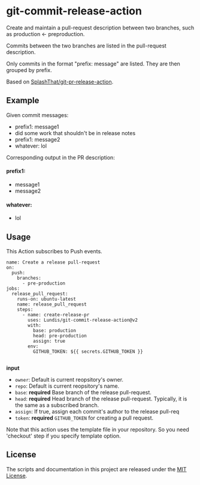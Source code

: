 # git-commit-release-action

Create and maintain a pull-request description between two branches, such as production <- preproduction.

Commits between the two branches are listed in the pull-request description.

Only commits in the format "prefix: message" are listed. They are then grouped by prefix.

Based on [SplashThat/git-pr-release-action](https://github.com/SplashThat/git-pr-release-action).

## Example

Given commit messages:

- prefix1: message1
- did some work that shouldn't be in release notes
- prefix1: message2
- whatever: lol


Corresponding output in the PR description:

#### prefix1:
  - message1
  - message2
#### whatever:
  - lol

## Usage

This Action subscribes to Push events.

```workflow
name: Create a release pull-request
on:
  push:
    branches:
      - pre-production
jobs:
  release_pull_request:
    runs-on: ubuntu-latest
    name: release_pull_request
    steps:
      - name: create-release-pr
        uses: Lundis/git-commit-release-action@v2
        with:
          base: production
          head: pre-production
          assign: true
        env: 
          GITHUB_TOKEN: ${{ secrets.GITHUB_TOKEN }}
        
```

**input**

- `owner`: Default is current reopsitory's owner.
- `repo`: Default is current reopsitory's name.
- `base`: **required** Base branch of the release pull-request.
- `head`: **required** Head branch of the release pull-request. Typically, it is the same as a subscribed branch.
- `assign`: If true, assign each commit's author to the release pull-req
- `token`: **required** `GITHUB_TOKEN` for creating a pull request.

Note that this action uses the template file in your repository. So you need 'checkout' step if you specify template option.

## License

The scripts and documentation in this project are released under the [MIT License](LICENSE).
